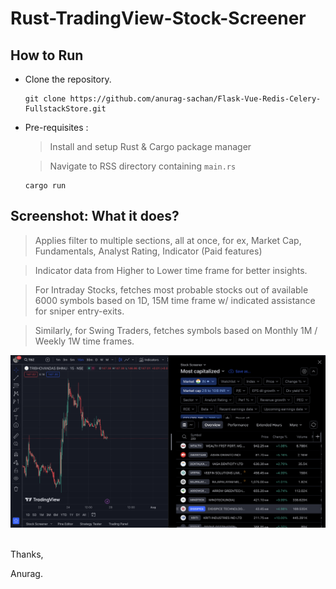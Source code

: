 # Rust-TradingView-Stock-Screener

## How to Run

- Clone the repository.
  
  ```shell
  git clone https://github.com/anurag-sachan/Flask-Vue-Redis-Celery-FullstackStore.git
  ```

- Pre-requisites :
  
    > Install and setup Rust
    > & Cargo package manager

    > Navigate to RSS directory containing `main.rs`

    ```shell
    cargo run
    ```


## Screenshot: What it does?

  > Applies filter to multiple sections, all at once, for ex, Market Cap, Fundamentals, Analyst Rating, Indicator (Paid features)

  > Indicator data from Higher to Lower time frame for better insights.

  > For Intraday Stocks, fetches most probable stocks out of available 6000 symbols based on 1D, 15M time frame w/ indicated assistance for sniper entry-exits.

  > Similarly, for Swing Traders, fetches symbols based on Monthly 1M / Weekly 1W time frames.

![](./screenshot/RSS.png) 


<br/>
Thanks,

Anurag.
